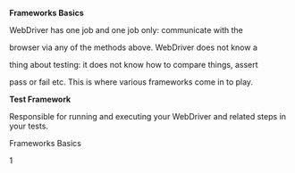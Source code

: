﻿

**Frameworks Basics**

WebDriver has one job and one job only: communicate with the

browser via any of the methods above. WebDriver does not know a

thing about testing: it does not know how to compare things, assert

pass or fail etc. This is where various frameworks come in to play.

**Test Framework**

Responsible for running and executing your WebDriver and related steps in your tests.

Frameworks Basics

1

